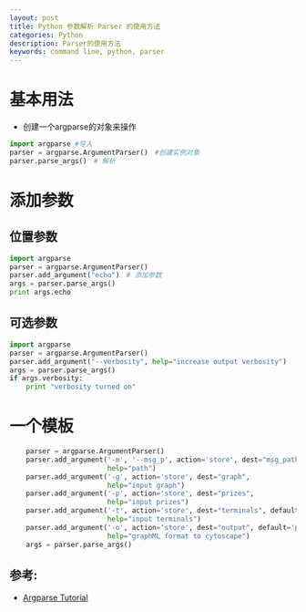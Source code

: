 ```yaml
---
layout: post
title: Python 参数解析 Parser 的使用方法
categories: Python
description: Parser的使用方法
keywords: command line, python, parser
---
```


# 基本用法

* 创建一个argparse的对象来操作

```python
import argparse #导入
parser = argparse.ArgumentParser()　#创建实例对象
parser.parse_args()　# 解析
```

# 添加参数

## 位置参数

```python
import argparse
parser = argparse.ArgumentParser()
parser.add_argument("echo")　# 添加参数
args = parser.parse_args()
print args.echo

```


## 可选参数

```python
import argparse
parser = argparse.ArgumentParser()
parser.add_argument("--verbosity", help="increase output verbosity")
args = parser.parse_args()
if args.verbosity:
    print "verbosity turned on"
```

# 一个模板

```python
    parser = argparse.ArgumentParser()
    parser.add_argument('-m', '--msg_p', action='store', dest="msg_path",
                        help="path")
    parser.add_argument('-g', action='store', dest="graph",
                        help="input graph")
    parser.add_argument('-p', action='store', dest="prizes",
                        help="input prizes")
    parser.add_argument('-t', action='store', dest="terminals", default=None,
                        help="input terminals")
    parser.add_argument('-o', action='store', dest="output", default='pcsf.graphml',
                        help="graphML format to cytoscape")
    args = parser.parse_args()
```

## 参考:

* [Argparse Tutorial](https://docs.python.org/2/howto/argparse.html)
